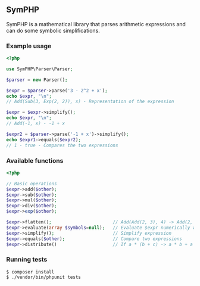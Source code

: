 ## SymPHP

SymPHP is a mathematical library that parses arithmetic expressions and can do some symbolic simplifications.

### Example usage

```php
<?php

use SymPHP\Parser\Parser;

$parser = new Parser();

$expr = $parser->parse('3 - 2^2 + x');
echo $expr, "\n";
// Add(Sub(3, Exp(2, 2)), x) - Representation of the expression

$expr = $expr->simplify();
echo $expr, "\n";
// Add(-1, x) - -1 + x

$expr2 = $parser->parse('-1 + x')->simplify();
echo $expr1->equals($expr2);
// 1 - true - Compares the two expressions

```
### Available functions

```php
<?php

// Basic operations
$expr->add($other);
$expr->sub($other);
$expr->mul($other);
$expr->div($other);
$expr->exp($other);

$expr->flatten();                       // Add(Add(2, 3), 4) -> Add(2, 3, 4)
$expr->evaluate(array $symbols=null);   // Evaluate $expr numerically with symbols replaced
$expr->simplify();                      // Simplify expression
$expr->equals($other);                  // Compare two expressions
$expr->distribute()                     // If a * (b + c) -> a * b + a * c

```

### Running tests

```
$ composer install
$ ./vendor/bin/phpunit tests
```
